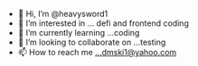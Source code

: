 - 👋 Hi, I’m @heavysword1
- 👀 I’m interested in ... defi and frontend coding
- 🌱 I’m currently learning ...coding
- 💞️ I’m looking to collaborate on ...testing
- 📫 How to reach me ...dmski1@yahoo.com

<!---
heavysword1/heavysword1 is a ✨ special ✨ repository because its `README.md` (this file) appears on your GitHub profile.
You can click the Preview link to take a look at your changes.
--->
